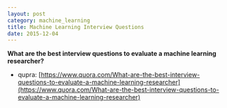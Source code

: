 ```yaml
---
layout: post
category: machine_learning
title: Machine Learning Interview Questions
date: 2015-12-04
---
```


**What are the best interview questions to evaluate a machine learning researcher?**

- qupra: [https://www.quora.com/What-are-the-best-interview-questions-to-evaluate-a-machine-learning-researcher](https://www.quora.com/What-are-the-best-interview-questions-to-evaluate-a-machine-learning-researcher)

